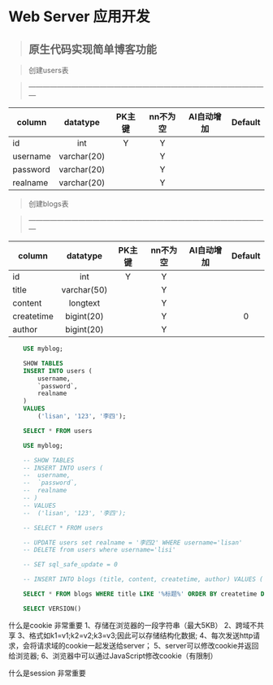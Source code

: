# Web Server 应用开发

>## 原生代码实现简单博客功能

> 创建users表

> ——————————————————————————————————

| column        | datatype    |  PK主键 | nn不为空 | AI自动增加 | Default |
| --------      | :-----:     | :----:  | :----:   | :----:     | :----:  |
| id            |int          |   Y     |  Y       |            |         |
| username      | varchar(20) |         |  Y       |            |         |
| password      | varchar(20) |         |  Y       |            |         |
| realname      | varchar(20) |         |  Y       |            |         |


> 创建blogs表

> ——————————————————————————————————

| column        | datatype    |  PK主键 | nn不为空 | AI自动增加 | Default |
| --------      | :-----:     | :----:  | :----:  | :----:    | :----:  |
| id            |int          |   Y     |  Y      |           |         |
| title         | varchar(50) |         |  Y      |           |         |
| content       | longtext    |         |  Y      |           |         |
| createtime    | bigint(20)  |         |  Y      |           |     0   |
| author        | bigint(20)  |         |  Y      |           |         |


```SQL
    USE myblog;

    SHOW TABLES 
    INSERT INTO users (
        username,
        `password`,
        realname
    )
    VALUES
        ('lisan', '123', '李四');

    SELECT * FROM users

    USE myblog;

    -- SHOW TABLES 
    -- INSERT INTO users (
    -- 	username,
    -- 	`password`,
    -- 	realname
    -- )
    -- VALUES
    -- 	('lisan', '123', '李四');

    -- SELECT * FROM users

    -- UPDATE users set realname = '李四2' WHERE username='lisan'
    -- DELETE from users where username='lisi'

    -- SET sql_safe_update = 0

    -- INSERT INTO blogs (title, content, createtime, author) VALUES ('标题A','内容A',1546870368066,'lisi')

    SELECT * FROM blogs WHERE title LIKE '%标题%' ORDER BY createtime DESC;

    SELECT VERSION()

```

什么是cookie  非常重要
1、存储在浏览器的一段字符串（最大5KB）
2、跨域不共享
3、格式如k1=v1;k2=v2;k3=v3;因此可以存储结构化数据;
4、每次发送http请求，会将请求域的cookie一起发送给server；
5、server可以修改cookie并返回给浏览器;
6、浏览器中可以通过JavaScript修改cookie（有限制）

什么是session  非常重要

